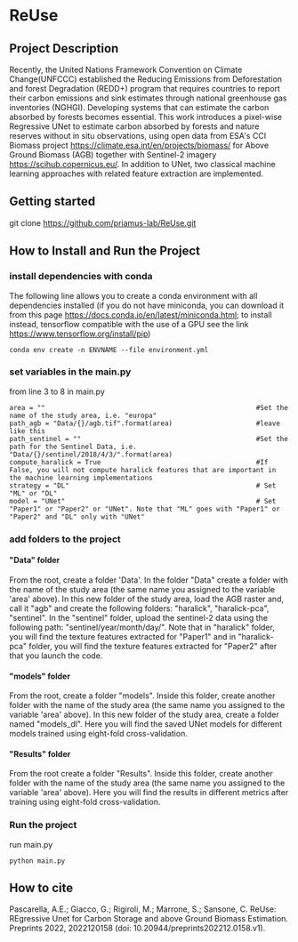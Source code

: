 # ReUse
## Project Description
Recently, the United Nations Framework Convention on Climate Change(UNFCCC) established the Reducing Emissions from Deforestation and forest Degradation (REDD+) program 
that requires countries to report their carbon emissions and sink estimates through national greenhouse gas inventories (NGHGI). Developing systems
that can estimate the carbon absorbed by forests becomes essential. This work introduces a pixel-wise Regressive UNet to estimate carbon absorbed by forests and nature reserves without in situ 
observations, using open data from ESA's CCI Biomass project https://climate.esa.int/en/projects/biomass/ for Above Ground Biomass (AGB) together with Sentinel-2 imagery
https://scihub.copernicus.eu/. 
In addition to UNet, two classical machine learning approaches with related feature extraction are implemented.
## Getting started
git clone https://github.com/priamus-lab/ReUse.git
## How to Install and Run the Project
### install dependencies with conda
The following line allows you to create a conda environment with all dependencies installed (if you do not have miniconda, you can download it from this 
page https://docs.conda.io/en/latest/miniconda.html; to install instead, tensorflow compatible with the use of a GPU see the link https://www.tensorflow.org/install/pip)

```
conda env create -n ENVNAME --file environment.yml
```

### set variables in the main.py
from line 3 to 8 in main.py

```
area = ""                                                     #Set the name of the study area, i.e. "europa"
path_agb = "Data/{}/agb.tif".format(area)                     #leave like this
path_sentinel = ""                                            #Set the path for the Sentinel Data, i.e. "Data/{}/sentinel/2018/4/3/".format(area)
compute_haralick = True                                       #If False, you will not compute haralick features that are important in the machine learning implementations
strategy = "DL"                                               # Set "ML" or "DL"
model = "UNet"                                                # Set "Paper1" or "Paper2" or "UNet". Note that "ML" goes with "Paper1" or "Paper2" and "DL" only with "UNet"
```

### add folders to the project
#### "Data" folder
From the root, create a folder 'Data'. In the folder "Data" create a folder with the name of the study area (the same name you assigned to the variable 'area' above). 
In this new folder of the study area, load the AGB raster and, call it "agb" and create the following folders: "haralick", "haralick-pca", "sentinel".
In the "sentinel" folder, upload the sentinel-2 data using the following path: "sentinel/year/month/day/".
Note that in "haralick" folder, you will find the texture features extracted for "Paper1" and in "haralick-pca" folder, you will find the texture features extracted for "Paper2" after that you launch the code.
#### "models" folder
From the root, create a folder "models". Inside this folder, create another folder with the name of the study area (the same name you assigned to the variable 'area' above).
In this new folder of the study area, create a folder named "models_dl". Here you will find the saved UNet models for different models trained using eight-fold cross-validation.
#### "Results" folder
From the root create a folder "Results". Inside this folder, create another folder with the name of the study area (the same name you assigned to the variable 'area' above).
Here you will find the results in different metrics after training using eight-fold cross-validation.
### Run the project
run  main.py

```
python main.py
```

## How to cite

Pascarella, A.E.; Giacco, G.; Rigiroli, M.; Marrone, S.; Sansone, C. ReUse: REgressive Unet for Carbon Storage and above Ground Biomass Estimation. Preprints 2022, 2022120158 (doi: 10.20944/preprints202212.0158.v1).




